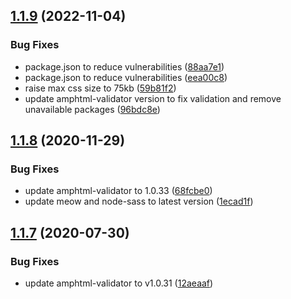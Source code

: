 ## [1.1.9](https://github.com/saitho/amp-css/compare/v1.1.8...v1.1.9) (2022-11-04)


### Bug Fixes

* package.json to reduce vulnerabilities ([88aa7e1](https://github.com/saitho/amp-css/commit/88aa7e1532c865d0d911e5c40fd13fb76d7b33d4))
* package.json to reduce vulnerabilities ([eea00c8](https://github.com/saitho/amp-css/commit/eea00c821e3a89517dc2ed82529108dad2bcd015))
* raise max css size to 75kb ([59b81f2](https://github.com/saitho/amp-css/commit/59b81f285b1131a1e84648d0ab06a23bc4b83611))
* update amphtml-validator version to fix validation and remove unavailable packages ([96bdc8e](https://github.com/saitho/amp-css/commit/96bdc8e130f6258aa4c014fc87675931885c7575))

## [1.1.8](https://github.com/saitho/amp-css/compare/v1.1.7...v1.1.8) (2020-11-29)


### Bug Fixes

* update amphtml-validator to 1.0.33 ([68fcbe0](https://github.com/saitho/amp-css/commit/68fcbe057d58045f0f5c4be3dd8c8638640fb30d))
* update meow and node-sass to latest version ([1ecad1f](https://github.com/saitho/amp-css/commit/1ecad1f55a068d2dea0dc1228ce1532ef7bfdcfa))

## [1.1.7](https://github.com/saitho/amp-css/compare/v1.1.6...v1.1.7) (2020-07-30)


### Bug Fixes

* update amphtml-validator to v1.0.31 ([12aeaaf](https://github.com/saitho/amp-css/commit/12aeaafdf79525c247a8678cd9d7fa5e63de5253))
